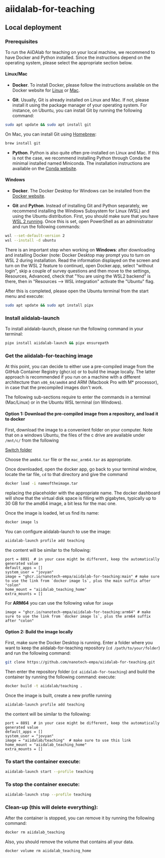 # aiidalab-for-teaching
## Local deployment

### Prerequisites

To run the AiiDAlab for teaching on your local machine, we recommend to have Docker and Python installed.
Since the instructions depend on the operating system, please select the appropriate section below.

#### Linux/Mac

* **Docker**.
To install Docker, please follow the instructions available on the Docker website for [Linux](https://docs.docker.com/desktop/install/linux-install/) or [Mac](https://docs.docker.com/desktop/install/mac-install/).


* **Git**.
Usually, Git is already installed on Linux and Mac.
If not, please install it using the package manager of your operating system.
For instance, on Ubuntu, you can install Git by running the following command:
```bash
sudo apt update && sudo apt install git
```

On Mac, you can install Git using [Homebrew](https://brew.sh/):
```bash
brew install git
```

* **Python**.
Python is also quite often pre-installed on Linux and Mac.
If this is not the case, we recommend installing Python through Conda the minimal installed named Miniconda.
The installation instructions are available on the [Conda website](https://docs.conda.io/en/latest/miniconda.html).


#### Windows

* **Docker**.
The Docker Desktop for Windows can be installed from the [Docker website](https://docs.docker.com/desktop/install/windows-install/).



* **Git** and **Python**.
Instead of installing Git and Python separately, we recommend installing the Windows Subsystem for Linux (WSL) and using the Ubuntu distribution.
First, you should make sure that you have [WSL 2 running](https://docs.docker.com/desktop/wsl/).
Once this is set, open PowerShell as an administrator and run the following commands:
```bash
wsl --set-default-version 2
wsl --install -d ubuntu
```

There is an important step when working on **Windows**: after downloading and installing Docker (note: Docker Desktop may prompt you to turn on WSL 2 during installation. Read the information displayed on the screen and turn on the WSL 2 feature to continue), open Docker.app, select "without login", skip a couple of survey questions and then move to the settings, Resources, Advanced, check that "You are using the WSL2 backend" is there, then in "Resources --> WSL integration" activate the "Ubuntu" flag.


After this is completed, please open the Ubuntu terminal from the start menu and execute:
```bash
sudo apt update && sudo apt install pipx
```


### Install aiidalab-launch

To install aiidalab-launch, please run the following command in your terminal:

```bash
pipx install aiidalab-launch && pipx ensurepath
```



### Get the aiidalab-for-teaching image

At this point, you can decide to either use a pre-compiled image from the GitHub Container Registry (ghcr.io) or to build the image locally.
The latter approach is recommended if you run on a machine with a different architecture than `x86_64/amd64` and ARM (Macbook Pro with M* processor), in case that the precompiled images don't work.

The following sub-sections require to enter the commands in a terminal (Mac/Linux) or in the Ubuntu WSL terminal (on Windows).

#### Option 1: Download the pre-compiled image from a repository, and load it to docker

First, download the image to a convenient folder on your computer. Note that on a windows Ubuntu, the files of the c drive are available under `/mnt/c/`
from the following

[Switch folder](https://drive.switch.ch/index.php/s/Z98VSuegodCYiog)

Choose the `amd64.tar` file or the `mac_arm64.tar` as appropriate. 

Once downloaded, open the docker app, go back to your terminal window, locate the tar file, `cd` to that directory and give the command

```bash
docker load -i nameoftheimage.tar
```
replacing the placeholder with the appropriate name. 
The docker dashboard will show that the virtual disk space is filling with gigabytes, typically up to 30 GB for the amd64 image, a bit less for the mac one. 

Once the image is loaded, let us find its name:
```bash
docker image ls
```



You can configure aiidalab-launch to use the image:
```bash
aiidalab-launch profile add teaching
```
the content will be similar to the following:
```
port = 8891  # in your case might be different, keep the automatically generated value
default_apps = []
system_user = "jovyan"
image = "ghcr.io/nanotech-empa/aiidalab-for-teaching:main" # make sure to use the link from `docker image ls`, plus the main suffix after "colon"
home_mount = "aiidalab_teaching_home"
extra_mounts = []
```
For **ARM64** you can use the following value for ```image```
```
image = "ghcr.io/nanotech-empa/aiidalab-for-teaching:arm64" # make sure to use the link from `docker image ls`, plus the arm64 suffix after "colon"
```


#### Option 2: Build the image locally

First, make sure the Docker Desktop is running.
Enter a folder where you want to keep the aiidalab-for-teaching repository (`cd /path/to/your/folder`) and run the following command:

```bash
git clone https://github.com/nanotech-empa/aiidalab-for-teaching.git
```
Then enter the repository folder (`cd aiidalab-for-teaching`) and build the container by running the following command:
execute:

```bash
docker build -t aiidalab/teaching .
```

Once the image is built, create a new profile running

```bash
aiidalab-launch profile add teaching
```
the content will be similar to the following:
```
port = 8891  # in your case might be different, keep the automatically generated value
default_apps = []
system_user = "jovyan"
image = "aiidalab/teaching"  # make sure to use this link
home_mount = "aiidalab_teaching_home"
extra_mounts = []
```

### To start the container execute:
```bash
aiidalab-launch start --profile teaching
```
### To stop the container execute:
```bash
aiidalab-launch stop --profile teaching
```
### Clean-up (this will delete everything):

After the container is stopped, you can remove it by running the following command:
```bash
docker rm aiidalab_teaching
```
Also, you should remove the volume that contains all your data.
```bash
docker volume rm aiidalab_teaching_home
```
